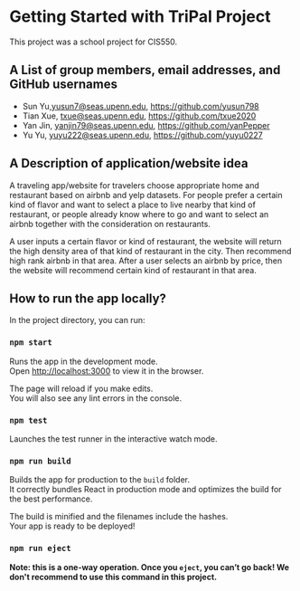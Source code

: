# Getting Started with TriPal Project

This project was a school project for CIS550. 

## A List of group members, email addresses, and GitHub usernames 

* Sun Yu,yusun7@seas.upenn.edu, https://github.com/yusun798
* Tian Xue, txue@seas.upenn.edu, https://github.com/txue2020
* Yan Jin, yanjin79@seas.upenn.edu, https://github.com/yanPepper
* Yu Yu, yuyu222@seas.upenn.edu, https://github.com/yuyu0227

## A Description of application/website idea 
A traveling app/website for travelers choose appropriate home and restaurant based on airbnb and yelp datasets. For people prefer a certain kind of flavor and want to select a place to live nearby that kind of restaurant, or people already know where to go and want to select an airbnb together with the consideration on restaurants.

A user inputs a certain flavor or kind of restaurant, the website will return the high density area of that kind of restaurant in the city. Then recommend high rank airbnb in that area.
After a user selects an airbnb by price, then the website will recommend certain kind of restaurant in that area.


## How to run the app locally?

In the project directory, you can run:

### `npm start`

Runs the app in the development mode.\
Open [http://localhost:3000](http://localhost:3000) to view it in the browser.

The page will reload if you make edits.\
You will also see any lint errors in the console.

### `npm test`

Launches the test runner in the interactive watch mode.

### `npm run build`

Builds the app for production to the `build` folder.\
It correctly bundles React in production mode and optimizes the build for the best performance.

The build is minified and the filenames include the hashes.\
Your app is ready to be deployed!

### `npm run eject`

**Note: this is a one-way operation. Once you `eject`, you can’t go back! We don't recommend to use this command in this project.**
